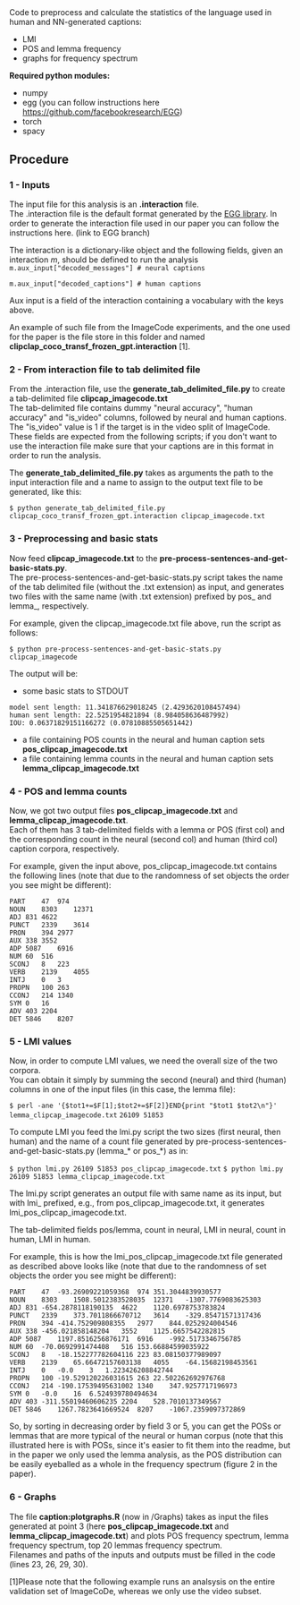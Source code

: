## 

Code to preprocess and calculate the statistics of the language used in human and NN-generated captions: 
- LMI
- POS and lemma frequency
- graphs for frequency spectrum 


**Required python modules:** <br>
- numpy
- egg (you can follow instructions here https://github.com/facebookresearch/EGG)
- torch
- spacy


## Procedure
### 1 - Inputs
The input file for this analysis is an **.interaction** file. <br>
The .interaction file is the default format generated by the [EGG library](https://github.com/facebookresearch/EGG). 
In order to generate the interaction file used in our paper you can follow the instructions here. (link to EGG branch)

The interaction is a dictionary-like object and the following fields, given an interaction _m_, should be defined to run the analysis
`m.aux_input["decoded_messages"] # neural captions`

`m.aux_input["decoded_captions"] # human captions`

Aux input is a field of the interaction containing a vocabulary with the keys above.

An example of such file from the ImageCode experiments, and the one used for the paper is the file store in this folder and named **clipclap_coco_transf_frozen_gpt.interaction** [1]. 

### 2 - From interaction file to tab delimited file
From the .interaction file, use the **generate_tab_delimited_file.py** to create a tab-delimited file **clipcap_imagecode.txt** <br>
The tab-delimited file contains dummy "neural accuracy", "human accuracy" and "is_video" columns, followed by neural and human captions. The "is_video" value is 1 if the target is in the video split of ImageCode. These fields are expected from the following scripts; if you don't want to use the interaction file make sure that your captions are in this format in order to run the analysis.

The **generate_tab_delimited_file.py** takes as arguments the path to the input interaction file and a name to assign to the output text file to be generated, like this:

`$ python generate_tab_delimited_file.py clipcap_coco_transf_frozen_gpt.interaction clipcap_imagecode.txt`

### 3 - Preprocessing and basic stats
Now feed **clipcap_imagecode.txt** to the **pre-process-sentences-and-get-basic-stats.py**. <br>
The pre-process-sentences-and-get-basic-stats.py script takes the name of the tab delimited file (without the .txt extension) as input, and generates two files with the same name (with .txt extension) prefixed by pos_ and lemma_, respectively.


For example, given the clipcap_imagecode.txt file above, run the script as follows:

`$ python pre-process-sentences-and-get-basic-stats.py clipcap_imagecode`


The output will be: 
- some basic stats to STDOUT

```total captions: 2302
model sent length: 11.341876629018245 (2.4293620108457494)
human sent length: 22.5251954821894 (8.984058636487992)
IOU: 0.06371829151166272 (0.07810885505651442)
```

- a file containing POS counts in the neural and human caption sets **pos_clipcap_imagecode.txt** 
- a file containing lemma counts in the neural and human caption sets **lemma_clipcap_imagecode.txt**


### 4 - POS and lemma counts
Now, we got two output files **pos_clipcap_imagecode.txt** and **lemma_clipcap_imagecode.txt**. <br>
Each of them has 3 tab-delimited fields with a lemma or POS (first col) and the corresponding count in the neural (second col) and human (third col) caption corpora, respectively.

For example, given the input above, pos_clipcap_imagecode.txt contains the following lines (note that due to the randomness of set objects the order you see might be different):

```$ cat pos_clipcap_imagecode.txt 
PART	47	974
NOUN	8303	12371
ADJ	831	4622
PUNCT	2339	3614
PRON	394	2977
AUX	338	3552
ADP	5087	6916
NUM	60	516
SCONJ	8	223
VERB	2139	4055
INTJ	0	3
PROPN	100	263
CCONJ	214	1340
SYM	0	16
ADV	403	2204
DET	5846	8207
```

### 5 - LMI values
Now, in order to compute LMI values, we need the overall size of the two corpora. <br>
You can obtain it simply by summing the second (neural) and third (human) columns in one of the input files (in this case, the lemma file):

`$ perl -ane '{$tot1+=$F[1];$tot2+=$F[2]}END{print "$tot1 $tot2\n"}' lemma_clipcap_imagecode.txt`
`26109 51853`

To compute LMI you feed the lmi.py script the two sizes (first neural, then human) and the name of a count file generated by pre-process-sentences-and-get-basic-stats.py (lemma_* or pos_*) as in:

`$ python lmi.py 26109 51853 pos_clipcap_imagecode.txt`
`$ python lmi.py 26109 51853 lemma_clipcap_imagecode.txt`

The lmi.py script generates an output file with same name as its input, but with lmi_ prefixed, e.g., from pos_clipcap_imagecode.txt, it generates lmi_pos_clipcap_imagecode.txt.

The tab-delimited fields pos/lemma, count in neural, LMI in neural, count in human, LMI in human.

For example, this is how the lmi_pos_clipcap_imagecode.txt file generated as described above looks like (note that due to the randomness of set objects the order you see might be different):

```$ cat lmi_pos_clipcap_imagecode.txt
PART	47	-93.26909221059368	974	351.3044839930577
NOUN	8303	1508.5012383528035	12371	-1307.7769083625303
ADJ	831	-654.2878118190135	4622	1120.6978753783824
PUNCT	2339	373.7011866670712	3614	-329.85471571317436
PRON	394	-414.752909808355	2977	844.0252924004546
AUX	338	-456.021858148204	3552	1125.6657542282815
ADP	5087	1197.8516256876171	6916	-992.5173346756785
NUM	60	-70.0692991474408	516	153.66884599035922
SCONJ	8	-18.152277782604116	223	83.08150377989097
VERB	2139	65.66472157603138	4055	-64.15682198453561
INTJ	0	-0.0	3	1.223426208842744
PROPN	100	-19.529120226031615	263	22.502262692976768
CCONJ	214	-190.17539495631002	1340	347.9257717196973
SYM	0	-0.0	16	6.524939780494634
ADV	403	-311.55019460606235	2204	528.7010137349567
DET	5846	1267.7823641669524	8207	-1067.2359097372869
```

So, by sorting in decreasing order by field 3 or 5, you can get the POSs or lemmas that are more typical of the neural or human corpus (note that this illustrated here is with POSs, since it's easier to fit them into the readme, but in the paper we only used the lemma analysis, as the POS distribution can be easily eyeballed as a whole in the frequency spectrum (figure 2 in the paper).

### 6 - Graphs 
The file **caption:plotgraphs.R** (now in /Graphs) takes as input the files generated at point 3 (here **pos_clipcap_imagecode.txt** and **lemma_clipcap_imagecode.txt**) and plots POS frequency spectrum, lemma frequency spectrum, top 20 lemmas frequency spectrum. <br>
Filenames and paths of the inputs and outputs must be filled in the code (lines 23, 26, 29, 30). 

[1]Please note that the following example runs an analsysis on the entire validation set of ImageCoDe, whereas we only use the video subset.
